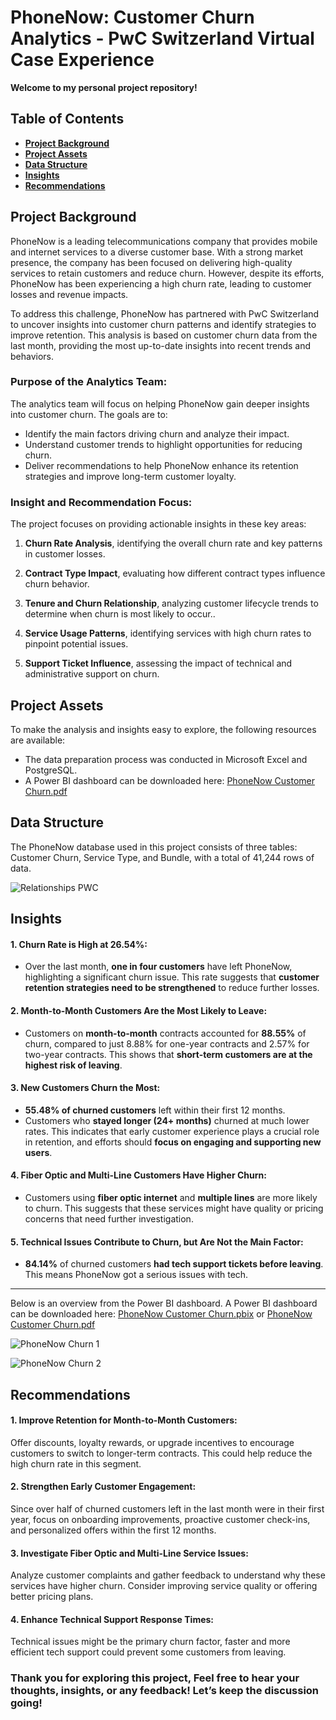 # PhoneNow: Customer Churn Analytics - PwC Switzerland Virtual Case Experience

**Welcome to my personal project repository!** 

## Table of Contents
- [**Project Background**](#project-background)
- [**Project Assets**](#project-assets)
- [**Data Structure**](#data-structure)
- [**Insights**](#insights)
- [**Recommendations**](#recommendations)


## Project Background

PhoneNow is a leading telecommunications company that provides mobile and internet services to a diverse customer base. With a strong market presence, the company has been focused on delivering high-quality services to retain customers and reduce churn. However, despite its efforts, PhoneNow has been experiencing a high churn rate, leading to customer losses and revenue impacts.

To address this challenge, PhoneNow has partnered with PwC Switzerland to uncover insights into customer churn patterns and identify strategies to improve retention. This analysis is based on customer churn data from the last month, providing the most up-to-date insights into recent trends and behaviors.


### Purpose of the Analytics Team:
The analytics team will focus on helping PhoneNow gain deeper insights into customer churn. The goals are to:

-  Identify the main factors driving churn and analyze their impact.
-  Understand customer trends to highlight opportunities for reducing churn.
-  Deliver recommendations to help PhoneNow enhance its retention strategies and improve long-term customer loyalty.


### Insight and Recommendation Focus:
The project focuses on providing actionable insights in these key areas:

1. **Churn Rate Analysis**,
identifying the overall churn rate and key patterns in customer losses.

2. **Contract Type Impact**,
evaluating how different contract types influence churn behavior.

3. **Tenure and Churn Relationship**,
analyzing customer lifecycle trends to determine when churn is most likely to occur..

4. **Service Usage Patterns**,
identifying services with high churn rates to pinpoint potential issues.

5. **Support Ticket Influence**,
assessing the impact of technical and administrative support on churn.


## Project Assets
To make the analysis and insights easy to explore, the following resources are available:

- The data preparation process was conducted in Microsoft Excel and PostgreSQL.
- A Power BI dashboard can be downloaded here: [PhoneNow Customer Churn.pdf](https://github.com/user-attachments/files/18759794/PhoneNow.Customer.Churn.pdf)


## Data Structure
The PhoneNow database used in this project consists of three tables: Customer Churn, Service Type, and Bundle, with a total of 41,244 rows of data.

![Relationships PWC](https://github.com/user-attachments/assets/5aa5554e-ae2a-4afe-a194-c34d973793ba)



## Insights

#### 1. Churn Rate is High at 26.54%:
-  Over the last month, **one in four customers** have left PhoneNow, highlighting a significant churn issue. This rate suggests that **customer retention strategies need to be strengthened** to reduce further losses.
    
#### 2. Month-to-Month Customers Are the Most Likely to Leave:
-  Customers on **month-to-month** contracts accounted for **88.55%** of churn, compared to just 8.88% for one-year contracts and 2.57% for two-year contracts. This shows that **short-term customers are at the highest risk of leaving**.

#### 3. New Customers Churn the Most:
-  **55.48% of churned customers** left within their first 12 months.
-  Customers who **stayed longer (24+ months)** churned at much lower rates.
This indicates that early customer experience plays a crucial role in retention, and efforts should **focus on engaging and supporting new users**.

#### 4. Fiber Optic and Multi-Line Customers Have Higher Churn:
-  Customers using **fiber optic internet** and **multiple lines** are more likely to churn. This suggests that these services might have quality or pricing concerns that need further investigation.

#### 5. Technical Issues Contribute to Churn, but Are Not the Main Factor:
-  **84.14%** of churned customers **had tech support tickets before leaving**. This means PhoneNow got a serious issues with tech.

---
Below is an overview from the Power BI dashboard. A Power BI dashboard can be downloaded here: [PhoneNow Customer Churn.pbix](https://github.com/MRamadhanKesaPI/PhoneNow-Customer-Churn-Analytics/blob/main/PhoneNow%20Customer%20Churn.pbix) or [PhoneNow Customer Churn.pdf](https://github.com/MRamadhanKesaPI/PhoneNow-Customer-Churn-Analytics/blob/main/PhoneNow%20Customer%20Churn.pdf)

![PhoneNow Churn 1](https://github.com/user-attachments/assets/7e5eb567-839e-4403-8e28-ea3d203c6638)

![PhoneNow Churn 2](https://github.com/user-attachments/assets/35a09b2e-bbcc-489e-87de-f60126f4787e)


## Recommendations

#### 1. Improve Retention for Month-to-Month Customers:
Offer discounts, loyalty rewards, or upgrade incentives to encourage customers to switch to longer-term contracts. This could help reduce the high churn rate in this segment.
  
#### 2. Strengthen Early Customer Engagement: 
Since over half of churned customers left in the last month were in their first year, focus on onboarding improvements, proactive customer check-ins, and personalized offers within the first 12 months.

#### 3. Investigate Fiber Optic and Multi-Line Service Issues:
Analyze customer complaints and gather feedback to understand why these services have higher churn. Consider improving service quality or offering better pricing plans.

#### 4. Enhance Technical Support Response Times:
Technical issues might be the primary churn factor, faster and more efficient tech support could prevent some customers from leaving.

### Thank you for exploring this project, Feel free to hear your thoughts, insights, or any feedback! Let’s keep the discussion going!
